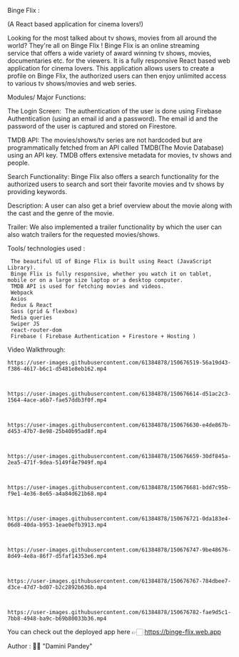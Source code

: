 



Binge Flix :

(A React based application for cinema lovers!)

Looking for the most talked about tv shows, movies from all around the world?
They're all on Binge Flix !
Binge Flix is an online streaming service that offers a wide variety of award winning tv shows, movies, documentaries etc. for the viewers.
It is a fully responsive React based web application for cinema lovers.
This application allows users to create a profile on Binge Flix, the authorized users can then enjoy unlimited access to various tv shows/movies and web series.



Modules/ Major Functions:

The Login Screen: 
The authentication of the user is done using Firebase Authentication (using an email id and a password).
The email id and the password of the user is captured and stored on Firestore.

TMDB API:
The movies/shows/tv series are not hardcoded but are programmatically fetched from an API called TMDB(The Movie Database) using an API key.
TMDB offers extensive metadata for movies, tv shows and people.

Search Functionality:
Binge Flix also offers a search functionality for the authorized users to search and sort their favorite movies and tv shows by providing keywords.

Description:
A user can also get a brief overview about the movie along with the cast and the genre of the movie.

Trailer:
We also implemented a trailer functionality by which the user can also watch trailers for the requested movies/shows.



Tools/ technologies used :
     
     The beautiful UI of Binge Flix is built using React (JavaScript Library).
     Binge Flix is fully responsive, whether you watch it on tablet, mobile or on a large size laptop or a desktop computer.
     TMDB API is used for fetching movies and videos.
     Webpack
     Axios
     Redux & React
     Sass (grid & flexbox)
     Media queries
     Swiper JS
     react-router-dom
     Firebase ( Firebase Authentication + Firestore + Hosting )
    
    

Video Walkthrough:



    https://user-images.githubusercontent.com/61384878/150676519-56a19d43-f386-4617-b6c1-d5481e8eb162.mp4
    


    https://user-images.githubusercontent.com/61384878/150676614-d51ac2c3-1564-4ace-a6b7-fae57ddb3f0f.mp4



    https://user-images.githubusercontent.com/61384878/150676630-e4de867b-d453-47b7-8e98-25b40b95ad8f.mp4



    https://user-images.githubusercontent.com/61384878/150676659-30df845a-2ea5-471f-9dea-5149f4e7949f.mp4



    https://user-images.githubusercontent.com/61384878/150676681-bdd7c95b-f9e1-4e36-8e65-a4a84d621b68.mp4



    https://user-images.githubusercontent.com/61384878/150676721-0da183e4-06d8-40da-b953-1eae0efb3913.mp4



    https://user-images.githubusercontent.com/61384878/150676747-9be48676-8d49-4e8a-86f7-d5faf14353e6.mp4



    https://user-images.githubusercontent.com/61384878/150676767-784dbee7-d3ce-47d7-bd07-b2c2892b636b.mp4



    https://user-images.githubusercontent.com/61384878/150676782-fae9d5c1-7bb8-4948-ba9c-b69b80033b36.mp4






You can check out the deployed app here 👉🏻 https://binge-flix.web.app

Author : ✍🏻 "Damini Pandey"



